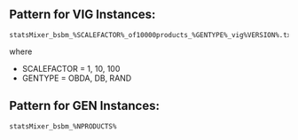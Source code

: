 Pattern for VIG Instances:
----

~~~~~
statsMixer_bsbm_%SCALEFACTOR%_of10000products_%GENTYPE%_vig%VERSION%.txt
~~~~~

where 

- SCALEFACTOR = 1, 10, 100
- GENTYPE = OBDA, DB, RAND

Pattern for GEN Instances:
----

~~~~
statsMixer_bsbm_%NPRODUCTS%
~~~~